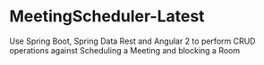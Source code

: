 # MeetingScheduler-Latest
Use Spring Boot, Spring Data Rest and Angular 2 to perform CRUD operations against Scheduling a Meeting and blocking a Room

